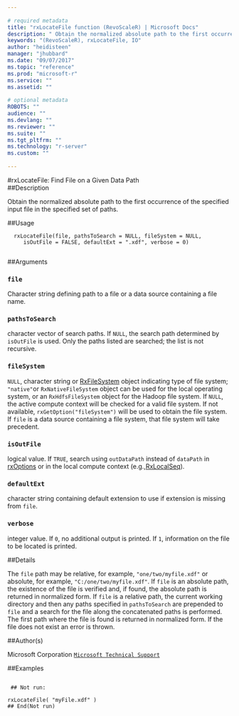 ```yaml
--- 
 
# required metadata 
title: "rxLocateFile function (RevoScaleR) | Microsoft Docs" 
description: " Obtain the normalized absolute path to the first occurrence of the specified input file  in the specified set of paths. " 
keywords: "(RevoScaleR), rxLocateFile, IO" 
author: "heidisteen" 
manager: "jhubbard" 
ms.date: "09/07/2017" 
ms.topic: "reference" 
ms.prod: "microsoft-r" 
ms.service: "" 
ms.assetid: "" 
 
# optional metadata 
ROBOTS: "" 
audience: "" 
ms.devlang: "" 
ms.reviewer: "" 
ms.suite: "" 
ms.tgt_pltfrm: "" 
ms.technology: "r-server" 
ms.custom: "" 
 
--- 
```

 
 
 #rxLocateFile:  Find File on a Given Data Path  
 ##Description
 
Obtain the normalized absolute path to the first occurrence of the specified input file 
in the specified set of paths.
 
 
 
 ##Usage

```   
  rxLocateFile(file, pathsToSearch = NULL, fileSystem = NULL, 
     isOutFile = FALSE, defaultExt = ".xdf", verbose = 0)
 
```
 
 
 ##Arguments

   
  
 ### `file`
 Character string defining path to a file or a data source containing a file name. 
  
  
 ### `pathsToSearch`
 character vector of search paths. If `NULL`, the search path  determined by `isOutFile` is used. Only the paths listed are searched;  the list is not recursive. 
  
     
 ### `fileSystem`
 `NULL`, character string or [RxFileSystem](RxFileSystem.md) object indicating type of file system;  `"native"`or `RxNativeFileSystem` object can be used for the local operating system, or an `RxHdfsFileSystem` object for the Hadoop file system. If `NULL`, the active compute context will be checked for a valid file system.  If not available, `rxGetOption("fileSystem")` will be used to obtain the file system. If `file` is a data source containing a file system, that file system will take precedent.  
  
  
  
 ### `isOutFile`
 logical value. If `TRUE`, search using `outDataPath` instead of `dataPath` in [rxOptions](rxOptions.md) or in the local compute context (e.g.,[RxLocalSeq](RxLocalSeq.md)). 
  
  
  
 ### `defaultExt`
 character string containing default extension to use if extension is missing from `file`. 
  
  
    
 ### `verbose`
 integer value. If `0`, no additional output is printed.  If `1`, information on the file to be located is printed. 
  
 
 
 
 ##Details
 
The `file` path may be relative, for example, `"one/two/myfile.xdf"` or 
absolute, for example, `"C:/one/two/myfile.xdf"`.
If `file` is an absolute path, the existence of the file is verified and, if found,
the absolute path is returned in normalized form. If `file` is a relative path, 
the current working directory and then any paths specified in `pathsToSearch` are 
prepended to `file` and a search for the file along the concatenated 
paths is performed. The first path where the file is found is returned in normalized
form. If the file does not exist an error is thrown.
 
 
 ##Author(s)
 
Microsoft Corporation [`Microsoft Technical Support`](https://go.microsoft.com/fwlink/?LinkID=698556&clcid=0x409)

 
 
 ##Examples

 ```
   
  ## Not run:
 
rxLocateFile( "myFile.xdf" )
 ## End(Not run) 
  
 
```
 
 
